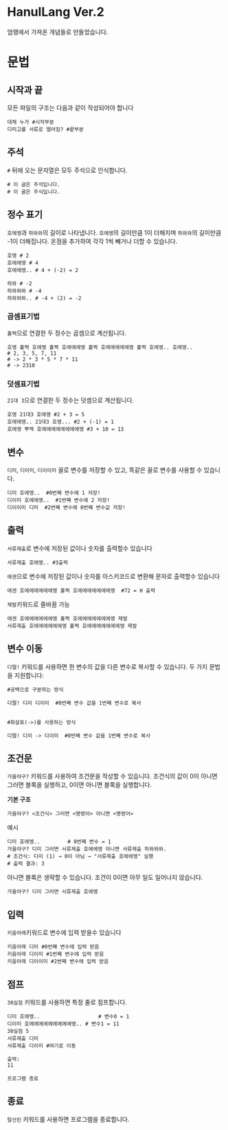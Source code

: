 
# HanulLang Ver.2
엄랭에서 가져온 개념들로 만들었습니다.


# 문법
## 시작과 끝
모든 파일의 구조는 다음과 같이 작성되어야 합니다
```
대체 누가 #시작부분
디미고를 서류로 떨어짐? #끝부분
```
## 주석
`#` 뒤에 오는 문자열은 모두 주석으로 인식합니다.
```
# 이 글은 주석입니다.
# 이 굴은 주식입니다.
```
## 정수 표기
`호에엥`과 `하와와`의 길이로 나타냅니다. `호에엥`의 길이만큼 1이 더해지며 `하와와`의 길이만큼 -1이 더해집니다. 온점을 추가하여 각각 1씩 빼거나 더할 수 있습니다.
```
호엥 # 2
호에에엥 # 4
호에에엥.. # 4 + (-2) = 2

하와 # -2
하와와와 # -4
하와와와.. # -4 + (2) = -2
```


### 곱셈표기법
`훌쩍`으로 연결한 두 정수는 곱셈으로 계산됩니다.
```
호엥 훌쩍 호에엥 훌쩍 호에에에엥 훌쩍 호에에에에에엥 훌쩍 호에엥.. 호에엥..
# 2, 3, 5, 7, 11
# -> 2 * 3 * 5 * 7 * 11
# -> 2310
```
### 덧셈표기법
`21대 3`으로 연결한 두 정수는 덧셈으로 계산됩니다.
```
호엥 21대3 호에엥 #2 + 3 = 5
호에에엥.. 21대3 호엥... #2 + (-1) = 1
호에엥 뿌엑 호에에에에에에에에엥 #3 + 10 = 13
```

## 변수
`디미`, `디이미`, `디이이미` 꼴로 변수를 저장할 수 있고, 똑같은 꼴로 변수를 사용할 수 있습니다.
```
디미 호에엥..  #0번째 변수에 1 저장!
디이미 호에에엥..  #1번째 변수에 2 저장!
디이이미 디미  #2번째 변수에 0번째 변수값 저장!
```

## 출력
`서류제출`로 변수에 저장된 값이나 숫자를 출력할수 있습니다
```
서류제출 호에엥.. #3출력
```
`에겐`으로 변수에 저장된 값이나 숫자를 아스키코드로 변환해 문자로 출력할수 있습니다
```
에겐 호에에에에에에엥 훌쩍 호에에에에에에에엥  #72 = H 출력
```
`제발`키워드로 줄바꿈 가능
```
에겐 호에에에에에에엥 훌쩍 호에에에에에에에엥 제발
서류제출 호에에에에에에엥 훌쩍 호에에에에에에에엥 제발
```

## 변수 이동

`디떨!` 키워드를 사용하면 한 변수의 값을 다른 변수로 복사할 수 있습니다.
두 가지 문법을 지원합니다:
```
#공백으로 구분하는 방식

디떨! 디미 디이미  #0번째 변수 값을 1번째 변수로 복사


#화살표(->)를 사용하는 방식

디떨! 디미 -> 디이미  #0번째 변수 값을 1번째 변수로 복사
```

## 조건문

`가을야구?` 키워드를 사용하여 조건문을 작성할 수 있습니다.
조건식의 값이 0이 아니면 그러면 블록을 실행하고, 0이면 아니면 블록을 실행합니다.


**기본 구조**

`가을야구? <조건식> 그러면 <명령어> 아니면 <명령어>`


예시
```
디미 호에엥..         # 0번째 변수 = 1
가을야구? 디미 그러면 서류제출 호에에엥 아니면 서류제출 하와와와.
# 조건식: 디미 (1) → 0이 아님 → "서류제출 호에에엥" 실행
# 출력 결과: 3
```

아니면 블록은 생략할 수 있습니다. 조건이 0이면 아무 일도 일어나지 않습니다.
```
가을야구? 디미 그러면 서류제출 호에엥
```
## 입력
`키움아래`키워드로 변수에 입력 받을수 있습니다
```
키움아래 디미 #0번째 변수에 입력 받음
키움아래 디이미 #1번째 변수에 입력 받음
키움아래 디이이미 #2번째 변수에 입력 받음
```

## 점프

`30실점` 키워드를 사용하면 특정 줄로 점프합니다.
```
디미 호에엥..                   # 변수0 = 1
디이미 호에에에에에에에에에엥.. # 변수1 = 11
30실점 5
서류제출 디미
서류제출 디이미 #여기로 이동
```
```
출력:
11

프로그램 종료
```
## 종료

`탈선린` 키워드를 사용하면 프로그램을 종료합니다.

